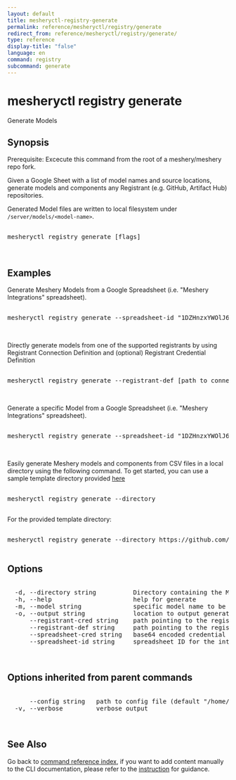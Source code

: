 ```yaml
---
layout: default
title: mesheryctl-registry-generate
permalink: reference/mesheryctl/registry/generate
redirect_from: reference/mesheryctl/registry/generate/
type: reference
display-title: "false"
language: en
command: registry
subcommand: generate
---
```


# mesheryctl registry generate

Generate Models

## Synopsis

Prerequisite: Excecute this command from the root of a meshery/meshery repo fork.

Given a Google Sheet with a list of model names and source locations, generate models and components any Registrant (e.g. GitHub, Artifact Hub) repositories.

Generated Model files are written to local filesystem under `/server/models/<model-name>`.
<pre class='codeblock-pre'>
<div class='codeblock'>
mesheryctl registry generate [flags]

</div>
</pre> 

## Examples

Generate Meshery Models from a Google Spreadsheet (i.e. "Meshery Integrations" spreadsheet).
<pre class='codeblock-pre'>
<div class='codeblock'>
mesheryctl registry generate --spreadsheet-id "1DZHnzxYWOlJ69Oguz4LkRVTFM79kC2tuvdwizOJmeMw" --spreadsheet-cred 

</div>
</pre> 

Directly generate models from one of the supported registrants by using Registrant Connection Definition and (optional) Registrant Credential Definition
<pre class='codeblock-pre'>
<div class='codeblock'>
mesheryctl registry generate --registrant-def [path to connection definition] --registrant-cred [path to credential definition]

</div>
</pre> 

Generate a specific Model from a Google Spreadsheet (i.e. "Meshery Integrations" spreadsheet).
<pre class='codeblock-pre'>
<div class='codeblock'>
mesheryctl registry generate --spreadsheet-id "1DZHnzxYWOlJ69Oguz4LkRVTFM79kC2tuvdwizOJmeMw" --spreadsheet-cred --model "[model-name]"

</div>
</pre> 

Easily generate Meshery models and components from CSV files in a local directory using the following command. To get started, you can use a sample template directory provided [here](https://github.com/meshery/meshery/tree/master/docs/assets/model-and-component-csv-templates)
<pre class='codeblock-pre'>
<div class='codeblock'>
mesheryctl registry generate --directory <DIRECTORY_PATH>
</div>
</pre> 

For the provided template directory:
<pre class='codeblock-pre'>
<div class='codeblock'>
mesheryctl registry generate --directory https://github.com/meshery/meshery/tree/master/docs/assets/model-and-component-csv-templates
</div>
</pre> 



## Options

<pre class='codeblock-pre'>
<div class='codeblock'>
  -d, --directory string          Directory containing the Model and Component CSV files
  -h, --help                      help for generate
  -m, --model string              specific model name to be generated
  -o, --output string             location to output generated models, defaults to ../server/meshmodels (default "../server/meshmodel")
      --registrant-cred string    path pointing to the registrant credential definition
      --registrant-def string     path pointing to the registrant connection definition
      --spreadsheet-cred string   base64 encoded credential to download the spreadsheet
      --spreadsheet-id string     spreadsheet ID for the integration spreadsheet

</div>
</pre>

## Options inherited from parent commands

<pre class='codeblock-pre'>
<div class='codeblock'>
      --config string   path to config file (default "/home/runner/.meshery/config.yaml")
  -v, --verbose         verbose output

</div>
</pre>

## See Also

Go back to [command reference index](/reference/mesheryctl/), if you want to add content manually to the CLI documentation, please refer to the [instruction](/project/contributing/contributing-cli#preserving-manually-added-documentation) for guidance.
